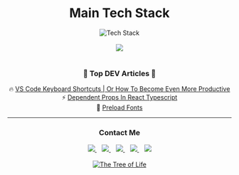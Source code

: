 <div align="center">
<h1>Main Tech Stack</h1>

<div>

<!-- bash,jest,materialui,sass -->
 <img src="https://skillicons.dev/icons?i=js,ts,react,html,css,nextjs,nodejs,gql,postgres,git&perline=5" alt="Tech Stack" /> 
 
</div>
  
  <br />
  
<div>
    <a href="https://github.com/danielbellmas">
      <img align="center" src="https://github-readme-stats.vercel.app/api/top-langs/?username=danielbellmas&layout=compact&theme=tokyonight&langs_count=6" />
    </a>
</div>

<br />

<div align="center">
 <h3>📝 Top DEV Articles 📝</h3>
 
 🔥 [VS Code Keyboard Shortcuts | Or How To Become Even More Productive](https://dev.to/danielbellmas/vs-code-keyboard-shortcuts-or-how-to-become-even-more-productive-46ik)  <br/>
 ⚡ [Dependent Props In React Typescript](https://dev.to/danielbellmas/dependent-props-in-react-typescript-2mne)  <br/>
 🚀 [Preload Fonts](https://dev.to/danielbellmas/preload-fonts-2jh7)  <br/>
</div>

---

<div align="center">
  
  <h3>Contact Me</h3>
  
  <div >
    <a href="https://medium.com/@dbalmas7" target="_blank">
      <img src="https://img.shields.io/badge/Medium-12100E?style=for-the-badge&logo=medium&logoColor=white&color=black"/>
    </a>&nbsp;&nbsp;
    <a href="https://www.linkedin.com/in/daniel-bellmas/" target="_blank">
      <img src="https://img.shields.io/badge/LinkedIn-0077B5?style=for-the-badge&logo=linkedin&logoColor=white">
    </a>&nbsp;&nbsp;
    <a href="https://dev.to/danielbellmas" target="_blank">
      <img src="https://img.shields.io/badge/dev.to-0A0A0A?style=for-the-badge&logo=dev.to&logoColor=white&color=black"/>
    </a>&nbsp;&nbsp;
    <a href="https://stackoverflow.com/users/14831834/daniel-bellmas" target="_blank">
      <img src="https://img.shields.io/badge/Stack_Overflow-FE7A16?style=for-the-badge&logo=stack-overflow&logoColor=black">
    </a>&nbsp;&nbsp;
    <a href="https://codesandbox.io/u/danielbellmas" target="_blank">
      <img src="https://img.shields.io/badge/Codesandbox-000000?style=for-the-badge&logo=CodeSandbox&logoColor=white">
    </a>
    
  </div> 
   
</div>

<br />

  <a href="https://www.linkedin.com/in/daniel-bellmas/" target="_blank">
    <img alt="The Tree of Life" src="https://user-images.githubusercontent.com/76179660/136558695-b3462e1a-8f29-4b7a-87c3-1e9d8aaa7829.png" />
  </a>

</div>

